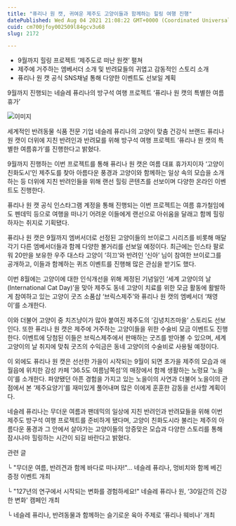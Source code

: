 ```yaml
---
title: "퓨리나 원 캣, 귀여운 제주도 고양이들과 함께하는 힐링 여행 진행"
datePublished: Wed Aug 04 2021 21:08:22 GMT+0000 (Coordinated Universal Time)
cuid: cm700jfoy002509l84gcv3u68
slug: 2172

---
```



- 9월까지 힐링 프로젝트 ‘제주도로 떠난 원캣’ 펼쳐
- 제주에 거주하는 엠베서더 소개 및 반려묘들의 귀엽고 감동적인 스토리 소개
- 퓨리나 원 캣 공식 SNS채널 통해 다양한 이벤트도 선보일 계획

9월까지 진행되는 네슬레 퓨리나의 방구석 여행 프로젝트 ‘퓨리나 원 캣의 특별한 여름휴가’

![이미지](https://cdn.hashnode.com/res/hashnode/image/upload/v1739249991895/6f0826aa-0641-465c-9946-dd0332fd45bb.png)

세계적인 반려동물 식품 전문 기업 네슬레 퓨리나의 고양이 맞춤 건강식 브랜드 퓨리나 원 캣이 더위에 지친 반려인과 반려묘를 위해 방구석 여행 프로젝트 ‘퓨리나 원 캣의 특별한 여름휴가’를 진행한다고 밝혔다.

9월까지 진행하는 이번 프로젝트를 통해 퓨리나 원 캣은 여름 대표 휴가지이자 ‘고양이 친화도시’인 제주도를 찾아 아름다운 풍경과 고양이와 함께하는 일상 속의 모습을 소개하는 등 더위에 지친 반려인들을 위해 랜선 힐링 콘텐츠를 선보이며 다양한 온라인 이벤트도 진행한다.

퓨리나 원 캣 공식 인스타그램 계정을 통해 진행되는 이번 프로젝트는 여름 휴가철임에도 펜데믹 등으로 여행을 떠나기 어려운 이들에게 랜선으로 아쉬움을 달래고 함께 힐링하자는 취지로 기획됐다.

퓨리나 원 캣은 9월까지 엠버서더로 선정된 고양이들의 브이로그 시리즈를 비롯해 매달 각기 다른 엠베서더들과 함께 다양한 볼거리를 선보일 예정이다. 최근에는 인스타 팔로워 20만을 보유한 우주 대스타 고양이 ‘히끄’와 반려인 ‘신아’ 님이 참여한 브이로그를 공개하고, 이들과 함께하는 퀴즈 이벤트를 진행해 많은 관심을 받기도 했다.

이번 8월에는 고양이에 대한 인식개선을 위해 제정된 기념일인 ‘세계 고양이의 날(International Cat Day)’을 맞아 제주도 동네 고양이 치료를 위한 모금 활동에 활발하게 참여하고 있는 고양이 굿즈 소품샵 ‘브릭스제주’와 퓨리나 원 캣의 엠베서더 ‘채영이’를 소개한다.

이와 더불어 고양이 중 치즈냥이가 많아 붙여진 제주도의 ‘김녕치즈마을’ 스토리도 선보인다. 또한 퓨리나 원 캣은 제주에 거주하는 고양이들을 위한 수술비 모금 이벤트도 진행한다. 이벤트에 당첨된 이들은 브릭스제주에서 판매하는 굿즈를 받아볼 수 있으며, 세계 고양이의 날 취지에 맞춰 굿즈의 수익금은 동네 고양이의 수술비로 사용될 예정이다.

이 외에도 퓨리나 원 캣은 선선한 가을이 시작되는 9월이 되면 초가을 제주의 모습과 애월읍에 위치한 감성 카페 ’36.5도 여름남쪽섬’의 매장에서 함께 생활하는 노령묘 ‘노을이’를 소개한다. 파양됐던 아픈 경험을 가지고 있는 노을이의 사연과 더불어 노을이의 관점에서 본 ‘제주요양기’를 재미있게 풀어내며 많은 이에게 훈훈한 감동을 선사할 계획이다.

네슬레 퓨리나는 무더운 여름과 팬데믹의 일상에 지친 반려인과 반려묘들을 위해 이번 제주도 방구석 여행 프로젝트를 준비하게 됐다며, 고양이 친화도시라 불리는 제주의 아름다운 풍경과 그 안에서 살아가는 고양이들의 앙증맞은 모습과 다양한 스토리를 통해 잠시나마 힐링하는 시간이 되길 바란다고 밝혔다.

관련 글

└ "무더운 여름, 반려견과 함께 바다로 떠나자!"... 네슬레 퓨리나, 멍비치와 함께 베긴 증정 이벤트 개최

└ "127년의 연구에서 시작되는 변화를 경험하세요!" 네슬레 퓨리나 원, ‘30일간의 건강한 변화' 캠페인 개최

└ 네슬레 퓨리나, 반려동물과 함께하는 슬기로운 육아 주제로 ‘퓨리나 웨비나’ 개최